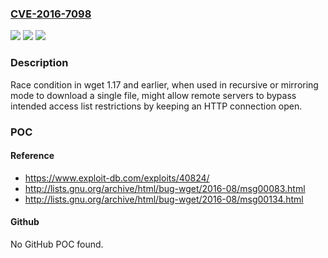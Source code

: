 ### [CVE-2016-7098](https://cve.mitre.org/cgi-bin/cvename.cgi?name=CVE-2016-7098)
![](https://img.shields.io/static/v1?label=Product&message=n%2Fa&color=blue)
![](https://img.shields.io/static/v1?label=Version&message=n%2Fa&color=blue)
![](https://img.shields.io/static/v1?label=Vulnerability&message=n%2Fa&color=brighgreen)

### Description

Race condition in wget 1.17 and earlier, when used in recursive or mirroring mode to download a single file, might allow remote servers to bypass intended access list restrictions by keeping an HTTP connection open.

### POC

#### Reference
- https://www.exploit-db.com/exploits/40824/
- http://lists.gnu.org/archive/html/bug-wget/2016-08/msg00083.html
- http://lists.gnu.org/archive/html/bug-wget/2016-08/msg00134.html

#### Github
No GitHub POC found.

